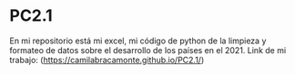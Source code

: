 # PC2.1
En mi repositorio está mi excel, mi código de python de la limpieza y formateo de datos sobre el desarrollo de los países en el 2021.
Link de mi trabajo: (https://camilabracamonte.github.io/PC2.1/)